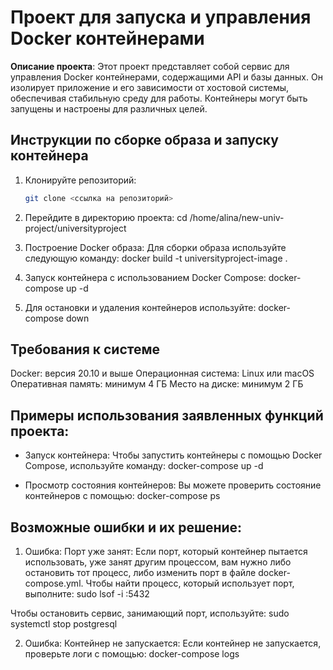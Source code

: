 # Проект для запуска и управления Docker контейнерами

**Описание проекта**: Этот проект представляет собой сервис для управления Docker контейнерами, содержащими API и базы данных. Он изолирует приложение и его зависимости от хостовой системы, обеспечивая стабильную среду для работы. Контейнеры могут быть запущены и настроены для различных целей.

## Инструкции по сборке образа и запуску контейнера

1. Клонируйте репозиторий:
   ```bash
   git clone <ссылка на репозиторий>

2. Перейдите в директорию проекта:
cd /home/alina/new-univ-project/universityproject

3. Построение Docker образа: Для сборки образа используйте следующую команду: docker build -t universityproject-image .

4. Запуск контейнера с использованием Docker Compose:
docker-compose up -d

5. Для остановки и удаления контейнеров используйте:
docker-compose down

## Требования к системе
Docker: версия 20.10 и выше
Операционная система: Linux или macOS
Оперативная память: минимум 4 ГБ
Место на диске: минимум 2 ГБ

## Примеры использования заявленных функций проекта:

- Запуск контейнера: Чтобы запустить контейнеры с помощью Docker Compose, используйте команду: docker-compose up -d

- Просмотр состояния контейнеров: Вы можете проверить состояние контейнеров с помощью: docker-compose ps

## Возможные ошибки и их решение: 

1. Ошибка: Порт уже занят: Если порт, который контейнер пытается использовать, уже занят другим процессом, вам нужно либо остановить тот процесс, либо изменить порт в файле docker-compose.yml.
Чтобы найти процесс, который использует порт, выполните: 
sudo lsof -i :5432

Чтобы остановить сервис, занимающий порт, используйте: 
sudo systemctl stop postgresql

2. Ошибка: Контейнер не запускается: Если контейнер не запускается, проверьте логи с помощью: docker-compose logs

